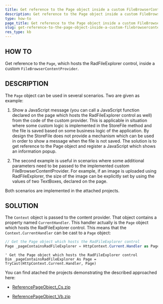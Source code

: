 ```yaml
---
title: Get reference to the Page object inside a custom FileBrowserContentProvider
description: Get reference to the Page object inside a custom FileBrowserContentProvider. Check it now!
type: how-to
page_title: Get reference to the Page object inside a custom FileBrowserContentProvider
slug: get-reference-to-the-page-object-inside-a-custom-filebrowsercontentprovider
res_type: kb
---
```


 ## HOW TO

Get reference to the `Page`, which hosts the RadFileExplorer control, inside a custom `FileBrowserContentProvider`.  
   
## DESCRIPTION

The `Page` object can be used in several scenarios. Two are given as example:  
 
1. Show a JavaScript message (you can call a JavaScript function declared on the page which hosts the RadFileExplorer control as well) from the code of the custom provider. This is applicable in situation where some custom logic is implemented in the StoreFile method and the file is saved based on some business logic of the application. By design the StoreFile does not provide a mechanism which can be used in order to show a message when the file is not saved. The solution is to get reference to the Page object and register a JavaScript which shows an information popup.
 
1. The second example is useful in scenarios where some additional parameters need to be passed to the implemented custom FileBrowserContentProvider. For example, if an image is uploaded using RadFileExplorer, the size of the image can be explicitly set by using the values of two TextBoxes, declared on the page.


Both scenarios are implemented in the attached projects.   
   
 ## SOLUTION  

The `Context` object is passed to the content provider. That object contains a property named `CurrentHandler`. This handler actually is the `Page` object which hosts the RadFileExplorer control. This means that the `Context.CurrentHandler` can be cast to a `Page` object:  
   
````C#
// Get the Page object which hosts the RadFileExplorer control
Page _pageContainsRadFileExplorer = HttpContext.Current.Handler as Page;
````
````VB
' Get the Page object which hosts the RadFileExplorer control
Dim _pageContainsRadFileExplorer As Page = TryCast(HttpContext.Current.Handler, Page)
````

You can find atached the projects demonstrating the described approached here:

* [ReferencePageObject_Cs.zip](files/fileexplorer-referencepageobject_cs.zip)

* [ReferencePageObject_Vb.zip](files/fileexplorer-referencepageobject_vb.zip)


